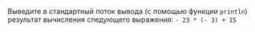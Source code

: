 Выведите в стандартный поток вывода (с помощью функции `println`) результат вычисления следующего выражения: `- 23 * (- 3) + 15`
